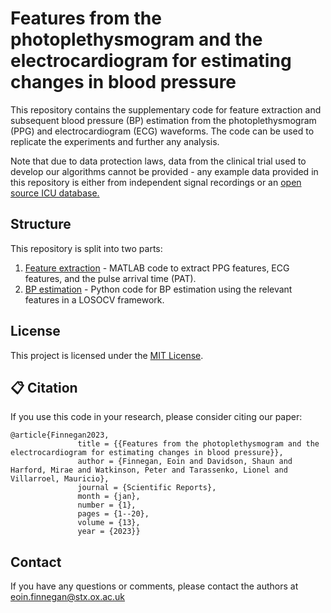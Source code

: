 # Features from the photoplethysmogram and the electrocardiogram for estimating changes in blood pressure

This repository contains the supplementary code for feature extraction and subsequent blood pressure (BP) estimation from the photoplethysmogram (PPG) and electrocardiogram (ECG) waveforms. The code can be used to replicate the experiments and further any analysis.

Note that due to data protection laws, data from the clinical trial used to develop our algorithms cannot be provided - any example data provided in this repository is either from independent signal recordings or an [open source ICU database.](https://mimic.mit.edu/)

## Structure

This repository is split into two parts:

1. [Feature extraction](/Feature_extraction) - MATLAB code to extract PPG features, ECG features, and the pulse arrival time (PAT).
2. [BP estimation](/BP_est) - Python code for BP estimation using the relevant features in a LOSOCV framework.


## License

This project is licensed under the [MIT License](LICENSE).

## <a name="cite"/> :clipboard: Citation

If you use this code in your research, please consider citing our paper:
```
@article{Finnegan2023,
               title = {{Features from the photoplethysmogram and the electrocardiogram for estimating changes in blood pressure}},
               author = {Finnegan, Eoin and Davidson, Shaun and Harford, Mirae and Watkinson, Peter and Tarassenko, Lionel and Villarroel, Mauricio},
               journal = {Scientific Reports},
               month = {jan},
               number = {1}, 
               pages = {1--20},
               volume = {13},
               year = {2023}}

```

## Contact

If you have any questions or comments, please contact the authors at eoin.finnegan@stx.ox.ac.uk


